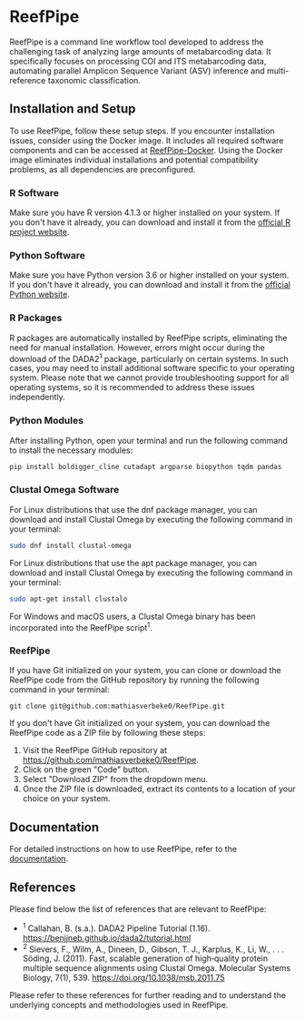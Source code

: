 # ReefPipe

ReefPipe is a command line workflow tool developed to address the challenging task of analyzing large amounts of metabarcoding data. It specifically focuses on processing COI and ITS metabarcoding data, automating parallel Amplicon Sequence Variant (ASV) inference and multi-reference taxonomic classification.

## Installation and Setup

To use ReefPipe, follow these setup steps. If you encounter installation issues, consider using the Docker image. It includes all required software components and can be accessed at [ReefPipe-Docker](https://github.com/mathiasverbeke0/ReefPipe-Docker). Using the Docker image eliminates individual installations and potential compatibility problems, as all dependencies are preconfigured.

### R Software

Make sure you have R version 4.1.3 or higher installed on your system. If you don't have it already, you can download and install it from the [official R project website](https://www.r-project.org/).

### Python Software

Make sure you have Python version 3.6 or higher installed on your system. If you don't have it already, you can download and install it from the [official Python website](https://www.python.org/).

### R Packages

R packages are automatically installed by ReefPipe scripts, eliminating the need for manual installation. However, errors might occur during the download of the DADA2<sup>1</sup> package, particularly on certain systems. In such cases, you may need to install additional software specific to your operating system. Please note that we cannot provide troubleshooting support for all operating systems, so it is recommended to address these issues independently.

### Python Modules

After installing Python, open your terminal and run the following command to install the necessary modules:

```bash
pip install boldigger_cline cutadapt argparse biopython tqdm pandas
```

### Clustal Omega Software

For Linux distributions that use the dnf package manager, you can download and install Clustal Omega by executing the following command in your terminal:

```bash
sudo dnf install clustal-omega
```

For Linux distributions that use the apt package manager, you can download and install Clustal Omega by executing the following command in your terminal:

```bash
sudo apt-get install clustalo
```

For Windows and macOS users, a Clustal Omega binary has been incorporated into the ReefPipe script<sup>1</sup>.

### ReefPipe

If you have Git initialized on your system, you can clone or download the ReefPipe code from the GitHub repository by running the following command in your terminal:

```
git clone git@github.com:mathiasverbeke0/ReefPipe.git
```

If you don't have Git initialized on your system, you can download the ReefPipe code as a ZIP file by following these steps:

1. Visit the ReefPipe GitHub repository at https://github.com/mathiasverbeke0/ReefPipe.
2. Click on the green "Code" button.
3. Select "Download ZIP" from the dropdown menu.
4. Once the ZIP file is downloaded, extract its contents to a location of your choice on your system.

## Documentation
For detailed instructions on how to use ReefPipe, refer to the [documentation](./user_guide/).

## References
Please find below the list of references that are relevant to ReefPipe:

* <sup>1</sup> Callahan, B. (s.a.). DADA2 Pipeline Tutorial (1.16). https://benjjneb.github.io/dada2/tutorial.html
* <sup>2</sup> Sievers, F., Wilm, A., Dineen, D., Gibson, T. J., Karplus, K., Li, W., . . . Söding, J. (2011). Fast, scalable generation of high‐quality protein multiple sequence alignments using Clustal Omega. Molecular Systems Biology, 7(1), 539. https://doi.org/10.1038/msb.2011.75 

Please refer to these references for further reading and to understand the underlying concepts and methodologies used in ReefPipe.